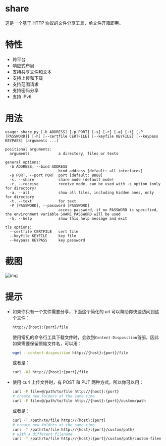 # share
这是一个基于 HTTP 协议的文件分享工具，单文件开箱即用。

# 特性
- 跨平台
- 响应式布局
- 支持共享文件和文本
- 支持上传和下载
- 支持范围请求
- 支持密码分享
- 支持 IPv6

# 用法
```
usage: share.py [-b ADDRESS] [-p PORT] [-s] [-r] [-a] [-t] [-P [PASSWORD]] [-h] [--certfile CERTFILE] [--keyfile KEYFILE] [--keypass KEYPASS] [arguments ...]

positional arguments:
  arguments             a directory, files or texts

general options:
  -b ADDRESS, --bind ADDRESS
                        bind address [default: all interfaces]
  -p PORT, --port PORT  port [default: 8888]
  -s, --share           share mode (default mode)
  -r, --receive         receive mode, can be used with -s option (only for directory)
  -a, --all             show all files, including hidden ones, only for directory
  -t, --text            for text
  -P [PASSWORD], --password [PASSWORD]
                        access password, if no PASSWORD is specified, the environment variable SHARE_PASSWORD will be used
  -h, --help            show this help message and exit

tls options:
  --certfile CERTFILE   cert file
  --keyfile KEYFILE     key file
  --keypass KEYPASS     key password
```

# 截图
![img](https://github.com/beavailable/share/blob/main/screenshot.gif)

# 提示
- 如果你只有一个文件需要分享，下面这个简化的 url 可以帮助你快速访问到这个文件：
    ```bash
    http://{host}:{port}/file
    ```
    使用常见的命令行工具下载文件时，会收到`Content-Disposition`首部，因此如果需要保留原始文件名，可以用：
    ```bash
    wget --content-disposition http://{host}:{port}/file
    ```
    或者是：
    ```bash
    curl -OJ http://{host}:{port}/file
    ```
- 使用 curl 上传文件时，有 POST 和 PUT 两种方式，所以你可以用：
    ```bash
    curl -F file=@/path/to/file http://{host}:{port}
    # create new folders at the same time
    curl -F file=@/path/to/file http://{host}:{port}/custom/path
    ```
    或者是：
    ```bash
    curl -T /path/to/file http://{host}:{port}
    # create new folders at the same time
    curl -T /path/to/file http://{host}:{port}/custom/path/
    # with a different filename
    curl -T /path/to/file http://{host}:{port}/custom/path/custom-filename
    ```
